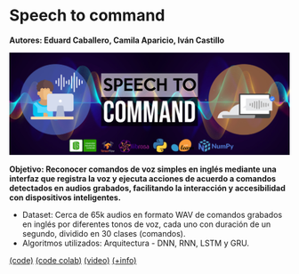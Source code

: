 # Speech to command

**Autores: Eduard Caballero, Camila Aparicio, Iván Castillo**



![banner](proyecto/banner_speech_to_command_IA2.jpg)

**Objetivo: Reconocer comandos de voz simples en inglés mediante una interfaz que registra la voz y ejecuta acciones de acuerdo a comandos detectados en audios grabados, facilitando la interacción y accesibilidad con dispositivos inteligentes.**  

- Dataset: Cerca de 65k audios en formato WAV de comandos grabados en inglés por diferentes tonos de voz, cada uno con duración de un segundo, dividido en 30 clases (comandos).
- Algoritmos utilizados: Arquitectura - DNN, RNN, LSTM y GRU.


[(code)](proyecto/notebook_speech_to_command_IA2.ipynb) [(code colab)](https://colab.research.google.com/drive/1yxOtaj6W-wcMct1Lae_9Oli653EbmkS6) [(video)](https://www.youtube.com/watch?v=eDRIdYVA9E4) [(+info)](proyecto/slides_speech_to_command_IA2.pdf)
